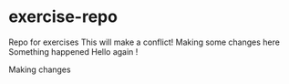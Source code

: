 # exercise-repo
Repo for exercises
This will make a conflict!
Making some changes here
Something happened
Hello again !

Making changes
